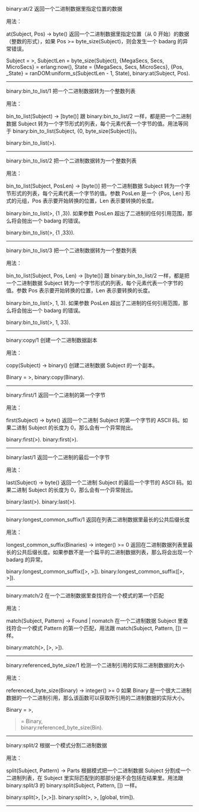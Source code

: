 binary:at/2
返回一个二进制数据里指定位置的数据

用法：

at(Subject, Pos) -> byte()
返回一个二进制数据里指定位置（从 0 开始）的数据（整数的形式），如果 Pos >= byte_size(Subject)，则会发生一个 badarg 的异常错误。

Subject = >,
SubjectLen = byte_size(Subject), 
{MegaSecs, Secs, MicroSecs} = erlang:now(),
State = {MegaSecs, Secs, MicroSecs},
{Pos, _State} = ranDOM:uniform_s(SubjectLen - 1, State),
binary:at(Subject, Pos).

----------
binary:bin_to_list/1
把一个二进制数据转为一个整数列表

用法：

bin_to_list(Subject) -> [byte()]
跟 binary:bin_to_list/2 一样，都是把一个二进制数据 Subject 转为一个字节形式的列表，每个元素代表一个字节的值。用法等同于 binary:bin_to_list(Subject, {0, byte_size(Subject)})。

binary:bin_to_list(>).

----------
binary:bin_to_list/2
把一个二进制数据转为一个整数列表

用法：

bin_to_list(Subject, PosLen) -> [byte()]
把一个二进制数据 Subject 转为一个字节形式的列表，每个元素代表一个字节的值。参数 PosLen 是一个 {Pos, Len} 形式的元组，Pos 表示要开始转换的位置，Len 表示要转换的长度。

binary:bin_to_list(>, {1 ,3}).
如果参数 PosLen 超出了二进制的任何引用范围，那么将会抛出一个 badarg 的错误。

binary:bin_to_list(>, {1 ,33}).

----------
binary:bin_to_list/3
把一个二进制数据转为一个整数列表

用法：

bin_to_list(Subject, Pos, Len) -> [byte()]
跟 binary:bin_to_list/2 一样，都是把一个二进制数据 Subject 转为一个字节形式的列表，每个元素代表一个字节的值。参数 Pos 表示要开始转换的位置，Len 表示要转换的长度。

binary:bin_to_list(>, 1, 3).
如果参数 PosLen 超出了二进制的任何引用范围，那么将会抛出一个 badarg 的错误。

binary:bin_to_list(>, 1, 33).

----------
binary:copy/1
创建一个二进制数据副本

用法：

copy(Subject) -> binary()
创建二进制数据 Subject 的一个副本。

Binary = >,
binary:copy(Binary).

----------
binary:first/1
返回一个二进制的第一个字节

用法：

first(Subject) -> byte()
返回一个二进制 Subject 的第一个字节的 ASCII 码。如果二进制 Subject 的长度为 0，那么会有一个异常抛出。

binary:first(>).
binary:first(>).

----------
binary:last/1
返回一个二进制的最后一个字节

用法：

last(Subject) -> byte()
返回一个二进制 Subject 的最后一个字节的 ASCII 码。如果二进制 Subject 的长度为 0，那么会有一个异常抛出。

binary:last(>).
binary:last(>).

----------
binary:longest_common_suffix/1
返回在列表二进制数据里最长的公共后缀长度

用法：

longest_common_suffix(Binaries) -> integer() >= 0
返回在二进制数据列表里最长的公共后缀长度。如果参数不是一个扁平的二进制数据列表，那么将会出现一个 badarg 的异常。

binary:longest_common_suffix([>, >]).
binary:longest_common_suffix([>, >]).

----------
binary:match/2
在一个二进制数据里查找符合一个模式的第一个匹配

用法：

match(Subject, Pattern) -> Found | nomatch
在一个二进制数据 Subject 里查找符合一个模式 Pattern 的第一个匹配，用法跟 match(Subject, Pattern, []) 一样。

binary:match(>, [>, >]).

----------
binary:referenced_byte_size/1
检测一个二进制引用的实际二进制数据的大小

用法：

referenced_byte_size(Binary) -> integer() >= 0
如果 Binary 是一个很大二进制数据的一个二进制引用，那么该函数可以获取所引用的二进制数据的实际大小。

Binary = >,  
> = Binary,  
binary:referenced_byte_size(Bin).  

----------
binary:split/2
根据一个模式分割二进制数据

用法：

split(Subject, Pattern) -> Parts
根据模式把一个二进制数据 Subject 分割成一个二进制列表，在 Subject 里实际匹配到的那部分是不会包括在结果里。用法跟 binary:split/3 的 binary:split(Subject, Pattern, []) 一样。

binary:split(>, [>,>]).
binary:split(>, >, [global, trim]).

----------
